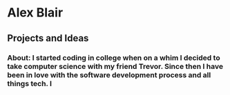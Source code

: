 # Alex Blair
## Projects and Ideas

### About: I started coding in college when on a whim I decided to take computer science with my friend Trevor. Since then I have been in love with the software development process and all things tech. I 


